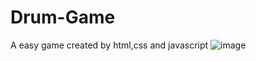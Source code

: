 # Drum-Game
A easy game created by html,css and javascript
![image](https://user-images.githubusercontent.com/74997670/175789934-049b9700-41d4-4109-9b9c-69c30aff484a.png)
